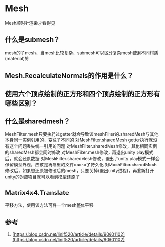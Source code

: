 # Mesh

Mesh顺时针渲染才看得见

## 什么是submesh？

mesh的子mesh，当mesh比较复杂，submesh可以区分复杂mesh使用不同材质(material)的

## Mesh.RecalculateNormals的作用是什么？

## 使用六个顶点绘制的正方形和四个顶点绘制的正方形有哪些区别？

## 什么是sharedmesh？

MeshFilter.mesh只要执行过getter就会导致该meshFilter的.sharedMesh与其他本身同一实例引用的，变成了不同的 对MeshFilter.sharedMesh getter执行就没有这个问题丢失统一引用的问题 对MeshFilter.sharedMesh修改，其他相同实例的sharedMesh都会同时修改 对MeshFilter.mesh修改，再退出unity play模式后，就会还原数据 对MeshFilter.sharedMesh修改，退出了unity play模式一样会保留模型外观，应该是再哪里的文件cache了持久化 对MeshFilter.sharedMesh修改后，如果想还原被修改后的mesh，只要关掉(退出unity进程)，再重新打开unity的对应项目就可以看到模型还原了&#x20;

## Matrix4x4.Translate

平移方法，使用该方法可将一个mesh整体平移

## 参考

1. [https://blog.csdn.net/linjf520/article/details/90601102](https://blog.csdn.net/linjf520/article/details/90601102)
